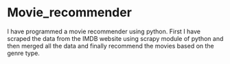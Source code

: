 # Movie_recommender
I have programmed a movie recommender using python. First I have scraped the data from the IMDB website using scrapy module of python and then merged all the data and finally recommend the movies based on the genre type.
